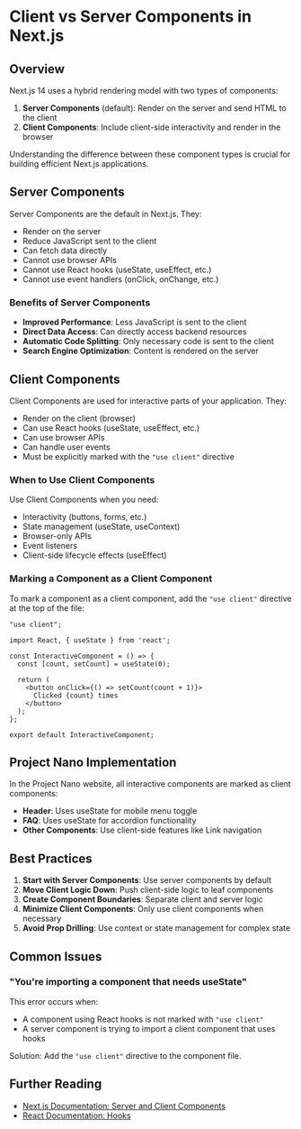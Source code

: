 # Client vs Server Components in Next.js

## Overview

Next.js 14 uses a hybrid rendering model with two types of components:

1. **Server Components** (default): Render on the server and send HTML to the client
2. **Client Components**: Include client-side interactivity and render in the browser

Understanding the difference between these component types is crucial for building efficient Next.js applications.

## Server Components

Server Components are the default in Next.js. They:

- Render on the server
- Reduce JavaScript sent to the client
- Can fetch data directly
- Cannot use browser APIs
- Cannot use React hooks (useState, useEffect, etc.)
- Cannot use event handlers (onClick, onChange, etc.)

### Benefits of Server Components

- **Improved Performance**: Less JavaScript is sent to the client
- **Direct Data Access**: Can directly access backend resources
- **Automatic Code Splitting**: Only necessary code is sent to the client
- **Search Engine Optimization**: Content is rendered on the server

## Client Components

Client Components are used for interactive parts of your application. They:

- Render on the client (browser)
- Can use React hooks (useState, useEffect, etc.)
- Can use browser APIs
- Can handle user events
- Must be explicitly marked with the `"use client"` directive

### When to Use Client Components

Use Client Components when you need:

- Interactivity (buttons, forms, etc.)
- State management (useState, useContext)
- Browser-only APIs
- Event listeners
- Client-side lifecycle effects (useEffect)

### Marking a Component as a Client Component

To mark a component as a client component, add the `"use client"` directive at the top of the file:

```tsx
"use client";

import React, { useState } from 'react';

const InteractiveComponent = () => {
  const [count, setCount] = useState(0);
  
  return (
    <button onClick={() => setCount(count + 1)}>
      Clicked {count} times
    </button>
  );
};

export default InteractiveComponent;
```

## Project Nano Implementation

In the Project Nano website, all interactive components are marked as client components:

- **Header**: Uses useState for mobile menu toggle
- **FAQ**: Uses useState for accordion functionality
- **Other Components**: Use client-side features like Link navigation

## Best Practices

1. **Start with Server Components**: Use server components by default
2. **Move Client Logic Down**: Push client-side logic to leaf components
3. **Create Component Boundaries**: Separate client and server logic
4. **Minimize Client Components**: Only use client components when necessary
5. **Avoid Prop Drilling**: Use context or state management for complex state

## Common Issues

### "You're importing a component that needs useState"

This error occurs when:
- A component using React hooks is not marked with `"use client"`
- A server component is trying to import a client component that uses hooks

Solution: Add the `"use client"` directive to the component file.

## Further Reading

- [Next.js Documentation: Server and Client Components](https://nextjs.org/docs/getting-started/react-essentials)
- [React Documentation: Hooks](https://reactjs.org/docs/hooks-intro.html) 
